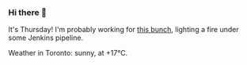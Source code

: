 ### Hi there :wave:

It's Thursday! I'm probably working for [this bunch](https://github.com/kohofinancial), lighting a fire under some Jenkins pipeline.

Weather in Toronto: sunny, at +17°C.
